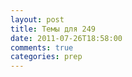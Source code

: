 ```yaml
---
layout: post
title: Темы для 249
date: 2011-07-26T18:58:00
comments: true
categories: prep
---
```


